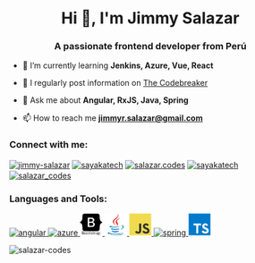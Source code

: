 <h1 align="center">Hi 👋, I'm Jimmy Salazar</h1>
<h3 align="center">A passionate frontend developer from Perú</h3>

- 🌱 I’m currently learning **Jenkins, Azure, Vue, React**

- 📝 I regularly post information on [The Codebreaker](https://www.instagram.com/codebreaker.dev/)

- 💬 Ask me about **Angular, RxJS, Java, Spring**

- 📫 How to reach me **jimmyr.salazar@gmail.com**

<h3 align="left">Connect with me:</h3>
<p align="left">
<a href="https://linkedin.com/in/jimmy-salazar" target="blank"><img align="center" src="https://raw.githubusercontent.com/rahuldkjain/github-profile-readme-generator/master/src/images/icons/Social/linked-in-alt.svg" alt="jimmy-salazar" height="30" width="40" /></a>
<a href="https://www.facebook.com/thecodebreaker.dev/" target="blank"><img align="center" src="https://raw.githubusercontent.com/rahuldkjain/github-profile-readme-generator/master/src/images/icons/Social/facebook.svg" alt="sayakatech" height="30" width="40" /></a>
<a href="https://instagram.com/salazar.codes" target="blank"><img align="center" src="https://raw.githubusercontent.com/rahuldkjain/github-profile-readme-generator/master/src/images/icons/Social/instagram.svg" alt="salazar.codes" height="30" width="40" /></a>
<a href="https://www.youtube.com/channel/UCuYlfSPXWMwGgj2oZkw2oqg" target="blank"><img align="center" src="https://raw.githubusercontent.com/rahuldkjain/github-profile-readme-generator/master/src/images/icons/Social/youtube.svg" alt="sayakatech" height="30" width="40" /></a>
<a href="https://www.hackerrank.com/salazar_codes" target="blank"><img align="center" src="https://raw.githubusercontent.com/rahuldkjain/github-profile-readme-generator/master/src/images/icons/Social/hackerrank.svg" alt="salazar_codes" height="30" width="40" /></a>
</p>

<h3 align="left">Languages and Tools:</h3>
<p align="left"> 


<a href="https://angular.io" target="_blank" rel="noreferrer"> <img src="https://angular.io/assets/images/logos/angular/angular.svg" alt="angular" width="40" height="40"/> </a> <a href="https://azure.microsoft.com/en-in/" target="_blank" rel="noreferrer"> <img src="https://www.vectorlogo.zone/logos/microsoft_azure/microsoft_azure-icon.svg" alt="azure" width="40" height="40"/> </a> <a href="https://getbootstrap.com" target="_blank" rel="noreferrer"> <img src="https://raw.githubusercontent.com/devicons/devicon/master/icons/bootstrap/bootstrap-plain-wordmark.svg" alt="bootstrap" width="40" height="40"/> </a> <a href="https://www.java.com" target="_blank" rel="noreferrer"> <img src="https://raw.githubusercontent.com/devicons/devicon/master/icons/java/java-original.svg" alt="java" width="40" height="40"/> </a> <a href="https://developer.mozilla.org/en-US/docs/Web/JavaScript" target="_blank" rel="noreferrer"> <img src="https://raw.githubusercontent.com/devicons/devicon/master/icons/javascript/javascript-original.svg" alt="javascript" width="40" height="40"/> </a> <a href="https://spring.io/" target="_blank" rel="noreferrer"> <img src="https://www.vectorlogo.zone/logos/springio/springio-icon.svg" alt="spring" width="40" height="40"/> </a> <a href="https://www.typescriptlang.org/" target="_blank" rel="noreferrer"> <img src="https://raw.githubusercontent.com/devicons/devicon/master/icons/typescript/typescript-original.svg" alt="typescript" width="40" height="40"/> </a> 

<p><img align="left" src="https://github-readme-stats.vercel.app/api/top-langs?username=salazar-codes&show_icons=true&locale=en&layout=compact" alt="salazar-codes" /></p>
